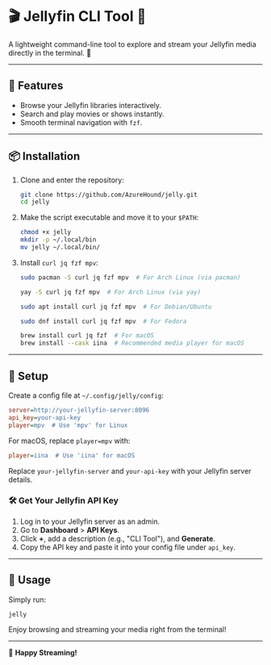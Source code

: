 # 🎬 Jellyfin CLI Tool 🍿

A lightweight command-line tool to explore and stream your Jellyfin media directly in the terminal. 🚀

---

## 🌟 Features

- Browse your Jellyfin libraries interactively.
- Search and play movies or shows instantly.
- Smooth terminal navigation with `fzf`.

---

## 📦 Installation

1. Clone and enter the repository:

   ```bash
   git clone https://github.com/AzureHound/jelly.git
   cd jelly
   ```

2. Make the script executable and move it to your `$PATH`:

   ```bash
   chmod +x jelly
   mkdir -p ~/.local/bin
   mv jelly ~/.local/bin/
   ```

3. Install `curl jq fzf mpv`:

   ```bash
   sudo pacman -S curl jq fzf mpv  # For Arch Linux (via pacman)
   ```

   ```bash
   yay -S curl jq fzf mpv  # For Arch Linux (via yay)
   ```

   ```bash
   sudo apt install curl jq fzf mpv  # For Debian/Ubuntu
   ```

   ```bash
   sudo dnf install curl jq fzf mpv  # For Fedora
   ```

   ```bash
   brew install curl jq fzf  # For macOS
   brew install --cask iina  # Recommended media player for macOS
   ```

---

## 🔧 Setup

Create a config file at `~/.config/jelly/config`:

```ini
server=http://your-jellyfin-server:8096
api_key=your-api-key
player=mpv  # Use 'mpv' for Linux
```

For macOS, replace `player=mpv` with:

```ini
player=iina  # Use 'iina' for macOS
```

Replace `your-jellyfin-server` and `your-api-key` with your Jellyfin server details.

### 🛠️ Get Your Jellyfin API Key

1. Log in to your Jellyfin server as an admin.
2. Go to **Dashboard** > **API Keys**.
3. Click **+**, add a description (e.g., "CLI Tool"), and **Generate**.
4. Copy the API key and paste it into your config file under `api_key`.

---

## 🚀 Usage

Simply run:

```bash
jelly
```

Enjoy browsing and streaming your media right from the terminal!

---

🎉 **Happy Streaming!**
